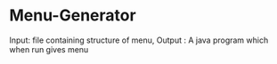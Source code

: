 # Menu-Generator
Input: file containing structure of menu,
Output : A java program which when run gives menu
